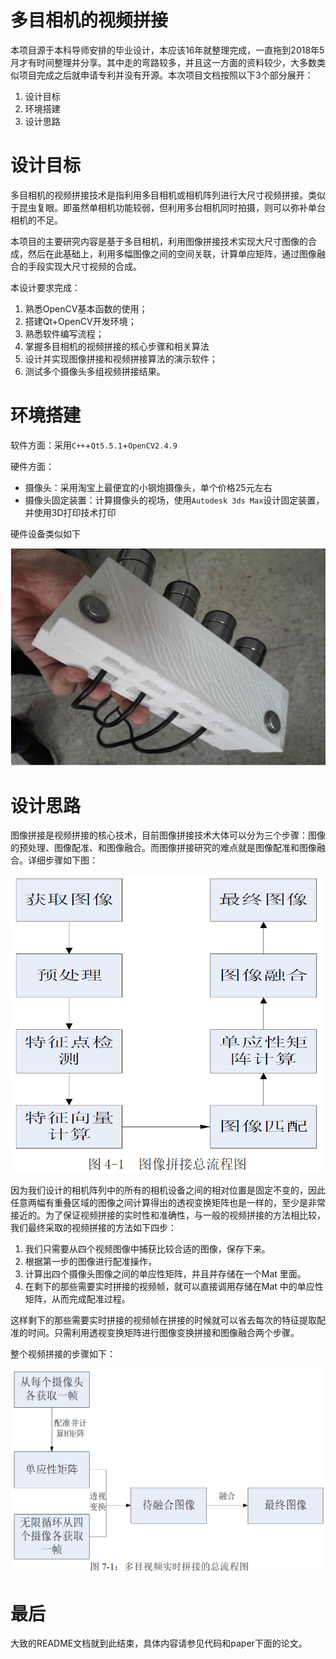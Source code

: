 # 多目相机的视频拼接

本项目源于本科导师安排的毕业设计，本应该16年就整理完成，一直拖到2018年5月才有时间整理并分享。其中走的弯路较多，并且这一方面的资料较少，大多数类似项目完成之后就申请专利并没有开源。本次项目文档按照以下3个部分展开：

1. 设计目标
2. 环境搭建
3. 设计思路

# 设计目标

多目相机的视频拼接技术是指利用多目相机或相机阵列进行大尺寸视频拼接。类似于昆虫复眼。即虽然单相机功能较弱，但利用多台相机同时拍摄，则可以弥补单台相机的不足。

本项目的主要研究内容是基于多目相机，利用图像拼接技术实现大尺寸图像的合成，然后在此基础上，利用多幅图像之间的空间关联，计算单应矩阵，通过图像融合的手段实现大尺寸视频的合成。

本设计要求完成：

1. 熟悉OpenCV基本函数的使用；
2. 搭建Qt+OpenCV开发环境；
3. 熟悉软件编写流程；
4. 掌握多目相机的视频拼接的核心步骤和相关算法
5. 设计并实现图像拼接和视频拼接算法的演示软件；
6. 测试多个摄像头多组视频拼接结果。

# 环境搭建

软件方面：采用`C++`+`Qt5.5.1`+`OpenCV2.4.9`

硬件方面：

- 摄像头：采用淘宝上最便宜的小钢炮摄像头，单个价格25元左右
- 摄像头固定装置：计算摄像头的视场，使用`Autodesk 3ds Max`设计固定装置，并使用3D打印技术打印

硬件设备类似如下

![](image/2016-06-15_102935.jpg)

# 设计思路

图像拼接是视频拼接的核心技术，目前图像拼接技术大体可以分为三个步骤：图像的预处理、图像配准、和图像融合。而图像拼接研究的难点就是图像配准和图像融合。详细步骤如下图：

![](image/2018-05-03_230106.jpg)

因为我们设计的相机阵列中的所有的相机设备之间的相对位置是固定不变的，因此任意两幅有重叠区域的图像之间计算得出的透视变换矩阵也是一样的，至少是非常接近的。为了保证视频拼接的实时性和准确性，与一般的视频拼接的方法相比较，我们最终采取的视频拼接的方法如下四步：

1. 我们只需要从四个视频图像中捕获比较合适的图像，保存下来。
2. 根据第一步的图像进行配准操作，
3. 计算出四个摄像头图像之间的单应性矩阵，并且并存储在一个Mat 里面。
4. 在剩下的那些需要实时拼接的视频帧，就可以直接调用存储在Mat 中的单应性矩阵，从而完成配准过程。

这样剩下的那些需要实时拼接的视频帧在拼接的时候就可以省去每次的特征提取配准的时间。只需利用透视变换矩阵进行图像变换拼接和图像融合两个步骤。

整个视频拼接的步骤如下：

![](image/2018-05-03_230128.jpg)

# 最后

大致的README文档就到此结束，具体内容请参见代码和paper下面的论文。